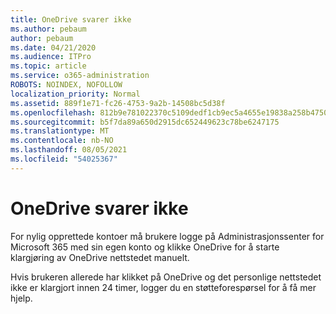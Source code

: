```yaml
---
title: OneDrive svarer ikke
ms.author: pebaum
author: pebaum
ms.date: 04/21/2020
ms.audience: ITPro
ms.topic: article
ms.service: o365-administration
ROBOTS: NOINDEX, NOFOLLOW
localization_priority: Normal
ms.assetid: 889f1e71-fc26-4753-9a2b-14508bc5d38f
ms.openlocfilehash: 812b9e781022370c5109dedf1cb9ec5a4655e19838a258b47508ca8e955a1250
ms.sourcegitcommit: b5f7da89a650d2915dc652449623c78be6247175
ms.translationtype: MT
ms.contentlocale: nb-NO
ms.lasthandoff: 08/05/2021
ms.locfileid: "54025367"
---
```

# <a name="onedrive-not-responding"></a>OneDrive svarer ikke

For nylig opprettede kontoer må brukere logge på Administrasjonssenter for Microsoft 365 med sin egen konto og klikke OneDrive for å starte klargjøring av OneDrive nettstedet manuelt.
  
Hvis brukeren allerede har klikket på OneDrive og det personlige nettstedet ikke er klargjort innen 24 timer, logger du en støtteforespørsel for å få mer hjelp.
  

